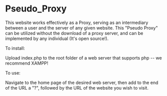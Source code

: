 Pseudo_Proxy
============

This website works effectively as a Proxy, serving as an intermediary between a user and the server of any given website. This "Pseudo Proxy" can be utilized without the download of a proxy server, and can be implemented by any individual (It's open source!).

To install:

Upload index.php to the root folder of a web server that supports php -- we recommend XAMPP! 

To use:

Navigate to the home page of the desired web server, then add to the end of the URL a "?", followed by the URL of the website you wish to visit.

